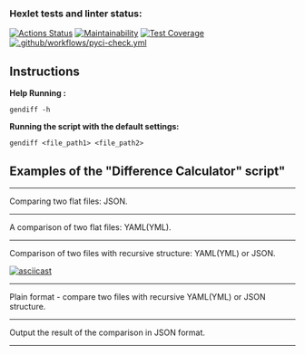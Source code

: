 ### Hexlet tests and linter status:
[![Actions Status](https://github.com/SergeiNaum/python-project-50/workflows/hexlet-check/badge.svg)](https://github.com/SergeiNaum/python-project-50/actions)
[![Maintainability](https://api.codeclimate.com/v1/badges/23a0e81a5da278e1a0b9/maintainability)](https://codeclimate.com/github/SergeiNaum/python-project-50/maintainability)
[![Test Coverage](https://api.codeclimate.com/v1/badges/23a0e81a5da278e1a0b9/test_coverage)](https://codeclimate.com/github/SergeiNaum/python-project-50/test_coverage)
[![.github/workflows/pyci-check.yml](https://github.com/SergeiNaum/python-project-50/actions/workflows/pyci-check.yml/badge.svg)](https://github.com/SergeiNaum/python-project-50/actions/workflows/pyci-check.yml)


## Instructions

**Help Running :**

`gendiff -h`

**Running the script with the default settings:** 

`gendiff <file_path1> <file_path2>`


## Examples of the "Difference Calculator" script"

---
Comparing two flat files: JSON.



---

A comparison of two flat files: YAML(YML).



---

Comparison of two files with recursive structure: YAML(YML) or JSON.

[![asciicast](https://asciinema.org/a/1TXNLUKMZnSLtEtBdUAWIyi6P.svg)](https://asciinema.org/a/1TXNLUKMZnSLtEtBdUAWIyi6P)

---

Plain  format - compare two files with recursive YAML(YML) or JSON structure.



---

Output the result of the comparison in JSON format.



---